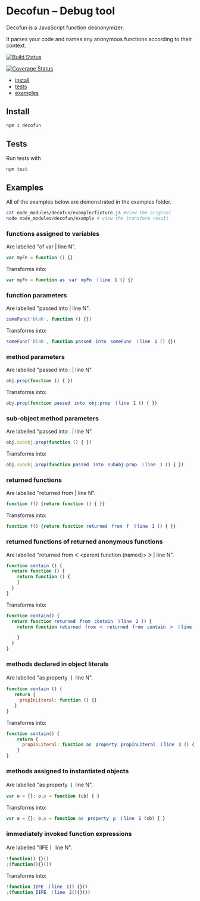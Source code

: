 # Decofun – Debug tool

Decofun is a JavaScript function deanonymizer.

It parses your code and names any anonymous
functions according to their context.

[![Build Status](https://travis-ci.org/davidmarkclements/decofun.svg?branch=master)](https://travis-ci.org/davidmarkclements/decofun)

[![Coverage Status](https://img.shields.io/coveralls/davidmarkclements/decofun.svg?bust)](https://coveralls.io/r/davidmarkclements/decofun?branch=master)

 - [install](#install)
 - [tests](#tests)
 - [examples](#examples)

<a name="install"></a>
## Install

```sh
npm i decofun
```

<a name="tests"></a>
## Tests

Run tests with

```
npm test
```


<a name="example"></a>
## Examples

All of the examples below are demonstrated in the examples
folder.

```sh
cat node_modules/decofun/example/fixture.js #view the original
node node_modules/decofun/example # view the transform result
```

<a name="functions-assigned-to-variables"></a>
### functions assigned to variables
Are labelled "of var <varname> | line N".

```js
var myFn = function () {}
```

Transforms into:
```js
var myFn = function asﾠvarﾠmyFnﾠㅣlineﾠ1 () {}
```

<a name="function-parameters"></a>
### function parameters
Are labelled "passed into <called function> | line N".

```js
someFunc('blah', function () {})

```

Transforms into:
```js
someFunc('blah', function passedﾠintoﾠsomeFuncﾠㅣlineﾠ1 () {})
```

<a name="method-parameters"></a>
### method parameters
Are labelled "passed into <parent object>ː<property name> | line N".

```js
obj.prop(function () { })
```

Transforms into:
```js
obj.prop(function passedﾠintoﾠobjːpropﾠㅣlineﾠ1 () { })
```

<a name="sub-object-method-parameters"></a>
### sub-object method parameters
Are labelled "passed into <parent subobject>ː<property name> | line N".

```js
obj.subobj.prop(function () { })
```

Transforms into:
```js
obj.subobj.prop(function passedﾠintoﾠsubobjːpropﾠㅣlineﾠ1 () { })
```

<a name="returned-functions"></a>
### returned functions
Are labelled "returned from <parent function> | line N".

```js
function f() {return function () { }}
```

Transforms into:
```js
function f() {return function returnedﾠfromﾠfﾠㅣlineﾠ1 () { }}
```

<a name="returned-functions-of-returned-anonymous-functions"></a>
### returned functions of returned anonymous functions
Are labelled "returned from ᐸ <parent function (named)> ᐳ | line N".

```js
function contain () {
  return function () { 
    return function () {
    }
  }
}
```

Transforms into:
```js
function contain() {
  return function returnedﾠfromﾠcontainﾠㅣlineﾠ2 () {
    return function returnedﾠfromﾠᐸﾠreturnedﾠfromﾠcontainﾠᐳﾠㅣlineﾠ3 () {

    }
  }
}

```

<a name="methods-declared-in-object-literals"></a>
### methods declared in object literals
Are labelled "as property <property name> ㅣ line N".

```js
function contain () {
   return {
     propInLiteral: function () {}
   }
}
```

Transforms into:
```js
function contain() {
    return {
      propInLiteral: function asﾠpropertyﾠpropInLiteralﾠㅣlineﾠ3 () {}
    }
}
```

<a name="methods-assigned-to-instantiated-objects"></a>
### methods assigned to instantiated objects
Are labelled "as property <property name> ㅣ line N".

```js
var o = {}; o.p = function (cb) { }
```

Transforms into:
```js
var o = {}; o.p = function asﾠpropertyﾠpﾠㅣlineﾠ1 (cb) { }
```

<a name="immediately-invoked-function-expressions"></a>
### immediately invoked function expressions
Are labelled "IIFEㅣ line N".

```js
!function() {}()
;(function(){}())
```

Transforms into:
```js
!function IIFEﾠㅣlineﾠ1() {}()
;(function IIFEﾠㅣlineﾠ2(){}())
```





